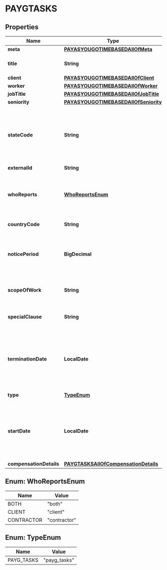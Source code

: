 

# PAYGTASKS


## Properties

| Name | Type | Description | Notes |
|------------ | ------------- | ------------- | -------------|
|**meta** | [**PAYASYOUGOTIMEBASEDAllOfMeta**](PAYASYOUGOTIMEBASEDAllOfMeta.md) |  |  |
|**title** | **String** | The title of the contract. |  |
|**client** | [**PAYASYOUGOTIMEBASEDAllOfClient**](PAYASYOUGOTIMEBASEDAllOfClient.md) |  |  |
|**worker** | [**PAYASYOUGOTIMEBASEDAllOfWorker**](PAYASYOUGOTIMEBASEDAllOfWorker.md) |  |  [optional] |
|**jobTitle** | [**PAYASYOUGOTIMEBASEDAllOfJobTitle**](PAYASYOUGOTIMEBASEDAllOfJobTitle.md) |  |  |
|**seniority** | [**PAYASYOUGOTIMEBASEDAllOfSeniority**](PAYASYOUGOTIMEBASEDAllOfSeniority.md) |  |  [optional] |
|**stateCode** | **String** | The state or province code. Use country lookup endpoint to retrieve state codes. |  [optional] |
|**externalId** | **String** | External Id. |  [optional] |
|**whoReports** | [**WhoReportsEnum**](#WhoReportsEnum) | Flag to indicate who is supposed to provide regular reports |  [optional] |
|**countryCode** | **String** | Country code. |  [optional] |
|**noticePeriod** | **BigDecimal** | Days before to notice the termination of contract for eather party. |  [optional] |
|**scopeOfWork** | **String** | Describe the work to be performed. |  [optional] |
|**specialClause** | **String** | Enter any special clause you may have. |  [optional] |
|**terminationDate** | **LocalDate** | Short date in format ISO-8601 (YYYY-MM-DD). For example: 2022-12-31. |  [optional] |
|**type** | [**TypeEnum**](#TypeEnum) | Type of contract |  |
|**startDate** | **LocalDate** | Short date in format ISO-8601 (YYYY-MM-DD). For example: 2022-12-31. |  |
|**compensationDetails** | [**PAYGTASKSAllOfCompensationDetails**](PAYGTASKSAllOfCompensationDetails.md) |  |  |



## Enum: WhoReportsEnum

| Name | Value |
|---- | -----|
| BOTH | &quot;both&quot; |
| CLIENT | &quot;client&quot; |
| CONTRACTOR | &quot;contractor&quot; |



## Enum: TypeEnum

| Name | Value |
|---- | -----|
| PAYG_TASKS | &quot;payg_tasks&quot; |



